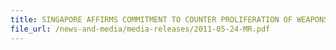 ```yaml
---
title: SINGAPORE AFFIRMS COMMITMENT TO COUNTER PROLIFERATION OF WEAPONS OF MASS DESTRUCTION (WMD) 
file_url: /news-and-media/media-releases/2011-05-24-MR.pdf
---
```

